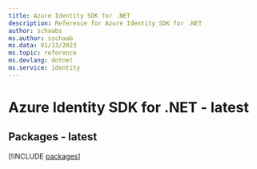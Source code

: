 ```yaml
---
title: Azure Identity SDK for .NET
description: Reference for Azure Identity SDK for .NET
author: schaabs
ms.author: sschaab
ms.data: 01/13/2023
ms.topic: reference
ms.devlang: dotnet
ms.service: identity
---
```

# Azure Identity SDK for .NET - latest
## Packages - latest
[!INCLUDE [packages](identity-index.md)]